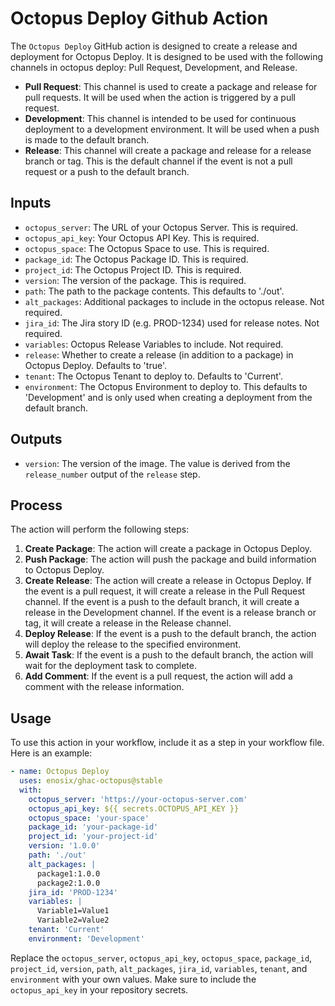 # Octopus Deploy Github Action

The `Octopus Deploy` GitHub action is designed to create a release and deployment for Octopus Deploy. It is designed to 
be used with the following channels in octopus deploy: Pull Request, Development, and Release.

- **Pull Request**: This channel is used to create a package and release for pull requests. It will be used when the action is
triggered by a pull request.
- **Development**: This channel is intended to be used for continuous deployment to a development environment. It will be
used when a push is made to the default branch.
- **Release**: This channel will create a package and release for a release branch or tag. This is the default channel
if the event is not a pull request or a push to the default branch.


## Inputs

- `octopus_server`: The URL of your Octopus Server. This is required.
- `octopus_api_key`: Your Octopus API Key. This is required.
- `octopus_space`: The Octopus Space to use. This is required.
- `package_id`: The Octopus Package ID. This is required.
- `project_id`: The Octopus Project ID. This is required.
- `version`: The version of the package. This is required.
- `path`: The path to the package contents. This defaults to './out'.
- `alt_packages`: Additional packages to include in the octopus release. Not required.
- `jira_id`: The Jira story ID (e.g. PROD-1234) used for release notes. Not required.
- `variables`: Octopus Release Variables to include. Not required. 
- `release`: Whether to create a release (in addition to a package) in Octopus Deploy. Defaults to 'true'.
- `tenant`: The Octopus Tenant to deploy to. Defaults to 'Current'.
- `environment`: The Octopus Environment to deploy to. This defaults to 'Development' and is only used when creating a deployment from the default branch.

## Outputs

- `version`: The version of the image. The value is derived from the `release_number` output of the `release` step.

## Process

The action will perform the following steps:
<!--  This action will create a zip package, push the package and build information to Octopus, create a release in Octopus Deploy, deploy the release, and await the task in Octopus Deploy. If the event is a pull request, it will also add a comment with the release information. -->

1. **Create Package**: The action will create a package in Octopus Deploy. 
2. **Push Package**: The action will push the package and build information to Octopus Deploy.
3. **Create Release**: The action will create a release in Octopus Deploy. If the event is a pull request, it will
create a release in the Pull Request channel. If the event is a push to the default branch, it will create a release
in the Development channel. If the event is a release branch or tag, it will create a release in the Release channel.
4. **Deploy Release**: If the event is a push to the default branch, the action will deploy the release to the specified environment.
5. **Await Task**: If the event is a push to the default branch, the action will wait for the deployment task to complete.
6. **Add Comment**: If the event is a pull request, the action will add a comment with the release information.

## Usage

To use this action in your workflow, include it as a step in your workflow file. Here is an example:

```yaml
- name: Octopus Deploy
  uses: enosix/ghac-octopus@stable
  with:
    octopus_server: 'https://your-octopus-server.com'
    octopus_api_key: ${{ secrets.OCTOPUS_API_KEY }}
    octopus_space: 'your-space'
    package_id: 'your-package-id'
    project_id: 'your-project-id'
    version: '1.0.0'
    path: './out'
    alt_packages: |
      package1:1.0.0
      package2:1.0.0
    jira_id: 'PROD-1234'
    variables: |
      Variable1=Value1
      Variable2=Value2
    tenant: 'Current'
    environment: 'Development'
```

Replace the `octopus_server`, `octopus_api_key`, `octopus_space`, `package_id`, `project_id`, `version`, `path`, `alt_packages`, `jira_id`, `variables`, `tenant`, and `environment` with your own values.
Make sure to include the `octopus_api_key` in your repository secrets.

